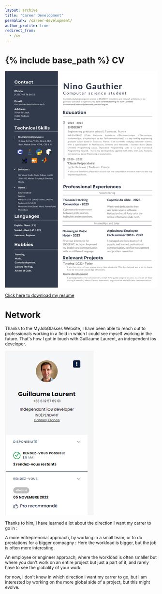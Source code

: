 ```yaml
---
layout: archive
title: "Career Development"
permalink: /career-development/
author_profile: true
redirect_from:
  - /cv
---
```


{% include base_path %}
CV
======
![CV](/files/CV-1.png)

<a href="/CV.pdf" download>Click here to download my resume</a>

Network
======

Thanks to the MyJobGlasses Website, I have been able to reach out to professionals working in a field in which I could see myself working in the future. That's how I got in touch with Guillaume Laurent, an independent ios developer.

![MJG](/files/MJG.png)

Thanks to him, I have learned a lot about the direction I want my carrer to go in : 

A more entreprenorial approach, by working in a small team, or to do prestations for a bigger compagny : Here the workload is bigger, but the job is often more interesting.

An employee or engineer approach, where the workload is often smaller but where you don't work on an entire project but just a part of it, and rarely have to see the globality of your work.

for now, i don't know in which direction i want my carrer to go, but I am interested by working on the more global side of a project, but this might evolve.
